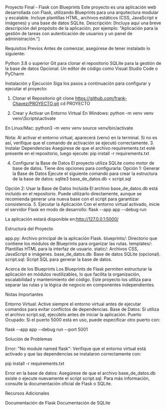 Proyecto Final - Flask con Blueprints
Este proyecto es una aplicación web desarrollada con Flask, utilizando Blueprints para una arquitectura modular y escalable. Incluye plantillas HTML, archivos estáticos (CSS, JavaScript e imágenes) y una base de datos SQLite.
Descripción: [Incluya aquí una breve descripción del propósito de la aplicación, por ejemplo: "Aplicación para la gestión de tareas con autenticación de usuarios y un panel de administración."]

Requisitos Previos
Antes de comenzar, asegúrese de tener instalado lo siguiente:

Python 3.8 o superior
Git para clonar el repositorio
SQLite para la gestión de la base de datos
Opcional: Un editor de código como Visual Studio Code o PyCharm


Instalación y Ejecución
Siga los pasos a continuación para configurar y ejecutar el proyecto:
1. Clonar el Repositorio
git clone https://github.com/frank-Chavez/PROYECTO.git
cd PROYECTO

2. Crear y Activar un Entorno Virtual
En Windows:
python -m venv venv
venv\Scripts\activate

En Linux/Mac:
python3 -m venv venv
source venv/bin/activate

Nota: Al activar el entorno virtual, aparecerá (venv) en la terminal. Si no es así, verifique que el comando de activación se ejecutó correctamente.
3. Instalar Dependencias
Asegúrese de que el archivo requirements.txt esté presente en el repositorio, luego ejecute:
pip install -r requirements.txt

4. Configurar la Base de Datos
El proyecto utiliza SQLite como motor de base de datos. Tiene dos opciones para configurarla:
Opción 1: Generar la Base de Datos
Ejecute el siguiente comando para crear la estructura de la base de datos:
sqlite3 base_de_datos.db < script.sql

Opción 2: Usar la Base de Datos Incluida
El archivo base_de_datos.db está incluido en el repositorio. Puede utilizarlo directamente, aunque se recomienda generar una nueva base con el script para garantizar consistencia.
5. Ejecutar la Aplicación
Con el entorno virtual activado, inicie el servidor Flask en modo de desarrollo:
flask --app app --debug run

La aplicación estará disponible en:http://127.0.0.1:5000/

Estructura del Proyecto

app.py: Archivo principal de la aplicación Flask.
blueprints/: Directorio que contiene los módulos de Blueprints para organizar las rutas.
templates/: Plantillas HTML para la interfaz de usuario.
static/: Archivos CSS, JavaScript e imágenes.
base_de_datos.db: Base de datos SQLite (opcional).
script.sql: Script SQL para generar la base de datos.


Acerca de los Blueprints
Los Blueprints de Flask permiten estructurar la aplicación en módulos reutilizables, lo que facilita la organización, escalabilidad y mantenimiento del código. Este proyecto los utiliza para separar las rutas y la lógica de negocio en componentes independientes.

Notas Importantes

Entorno Virtual: Active siempre el entorno virtual antes de ejecutar comandos para evitar conflictos de dependencias.
Base de Datos: Si utiliza el archivo script.sql, ejecútelo antes de iniciar la aplicación.
Puerto Ocupado: Si el puerto 5000 está en uso, puede especificar otro puerto con:

flask --app app --debug run --port 5001


Solución de Problemas

Error: "No module named flask": Verifique que el entorno virtual está activado y que las dependencias se instalaron correctamente con:

pip install -r requirements.txt


Error en la base de datos: Asegúrese de que el archivo base_de_datos.db existe o ejecute nuevamente el script script.sql.
Para más información, consulte la documentación oficial de Flask o SQLite.


Recursos Adicionales

Documentación de Flask
Documentación de SQLite

